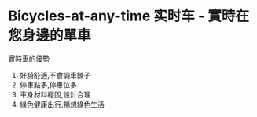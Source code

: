 # Bicycles-at-any-time   实时车 - 實時在您身邊的單車
實時車的優勢

1. 好騎舒適,不會調車鍊子
2. 停車點多,停車位多
3. 車身材料穩固,設計合理
4. 綠色健康出行,暢想綠色生活

